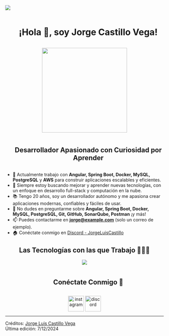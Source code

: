 <!--horizontal divider(gradiant)-->
<img src="https://user-images.githubusercontent.com/73097560/115834477-dbab4500-a447-11eb-908a-139a6edaec5c.gif">

<!--h1 without bottom border-->
<div id="user-content-toc">
  <ul align="center">
    <summary><h1 style="display: inline-block">¡Hola 👋, soy Jorge Castillo Vega!</h1></summary>
  </ul>
</div>

<!--- snake -->
<div align="center">
  <p align='center'>
    <img src="https://media.giphy.com/media/QvpqTCiEcwtvx6wwJK/giphy.gif" width="270" height="270" frameBorder="0" class="giphy-embed" allowFullScreen>
  </p>
</div>

<!--h2 without bottom border-->
<div id="user-content-toc">
  <ul align="center">
    <summary><h2 style="display: inline-block">Desarrollador Apasionado con Curiosidad por Aprender</h2></summary>
  </ul>
</div>

<!--Intro start-->
- 🔭 Actualmente trabajo con **Angular, Spring Boot, Docker, MySQL, PostgreSQL** y **AWS** para construir aplicaciones escalables y eficientes.
- 🌱 Siempre estoy buscando mejorar y aprender nuevas tecnologías, con un enfoque en desarrollo full-stack y computación en la nube.
- 📚 Tengo 20 años, soy un desarrollador autónomo y me apasiona crear aplicaciones modernas, confiables y fáciles de usar.
- 💬 No dudes en preguntarme sobre **Angular, Spring Boot, Docker, MySQL, PostgreSQL, Git, GitHub, SonarQube, Postman** ¡y más!
- 📫 Puedes contactarme en **jorge@example.com** (solo un correo de ejemplo).
- 🏠 Conéctate conmigo en [Discord - JorgeLuisCastillo](https://discordapp.com/users/957722095381540874)
<!--Intro end-->

<!--Tech stack description-->
<div align="center">
  <h2>Las Tecnologías con las que Trabajo 👨🏻‍💻</h2>

</div>

<!-- Tech stack icons -->
<p align="center">
  <a href="https://skillicons.dev">
    <img src="https://skillicons.dev/icons?i=html,java,js,docker,angular,spring,git,github,mysql,postgres,postman,sonarqube&perline=6" />
  </a>
</p>

<!-- Connect with me -->
<!--h2 without bottom border-->
<div id="user-content-toc">
  <ul align="center">
    <summary><h2 style="display: inline-block">Conéctate Conmigo 🤝</h2></summary>
  </ul>
</div>

<!--icons and links-->
<p align="center">
  <a href="https://www.instagram.com/jorge_luis_castillo/" target="blank"><img align="center" src="https://user-images.githubusercontent.com/88904952/234981169-2dd1e58f-4b7e-468c-8213-034ba62156c3.png" alt="instagram" height="50" width="50" /></a>
  <a href="https://discordapp.com/users/957722095381540874" target="blank"><img align="center" src="https://user-images.githubusercontent.com/88904952/234982627-019fd336-6248-453c-9b05-97c13fd1d207.png" alt="discord" height="50" width="50" /></a>
</p>

----------------------------------------------------------------------  
Créditos: [Jorge Luis Castillo Vega](https://github.com/jorgecastillo)  
Última edición: 7/12/2024
